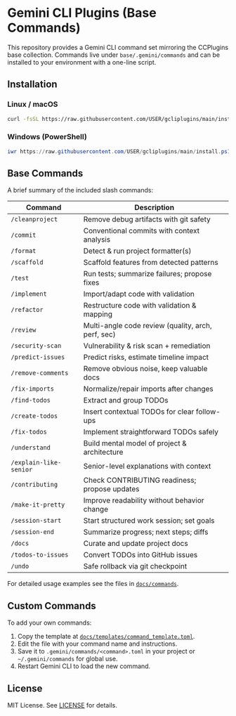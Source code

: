 # Gemini CLI Plugins (Base Commands)

This repository provides a Gemini CLI command set mirroring the CCPlugins base collection.
Commands live under `base/.gemini/commands` and can be installed to your environment with a one-line script.

## Installation

### Linux / macOS
```bash
curl -fsSL https://raw.githubusercontent.com/USER/gcliplugins/main/install.sh | bash
```

### Windows (PowerShell)
```powershell
iwr https://raw.githubusercontent.com/USER/gcliplugins/main/install.ps1 -useb | iex
```

## Base Commands
A brief summary of the included slash commands:

| Command | Description |
| --- | --- |
| `/cleanproject` | Remove debug artifacts with git safety |
| `/commit` | Conventional commits with context analysis |
| `/format` | Detect & run project formatter(s) |
| `/scaffold` | Scaffold features from detected patterns |
| `/test` | Run tests; summarize failures; propose fixes |
| `/implement` | Import/adapt code with validation |
| `/refactor` | Restructure code with validation & mapping |
| `/review` | Multi-angle code review (quality, arch, perf, sec) |
| `/security-scan` | Vulnerability & risk scan + remediation |
| `/predict-issues` | Predict risks, estimate timeline impact |
| `/remove-comments` | Remove obvious noise, keep valuable docs |
| `/fix-imports` | Normalize/repair imports after changes |
| `/find-todos` | Extract and group TODOs |
| `/create-todos` | Insert contextual TODOs for clear follow-ups |
| `/fix-todos` | Implement straightforward TODOs safely |
| `/understand` | Build mental model of project & architecture |
| `/explain-like-senior` | Senior-level explanations with context |
| `/contributing` | Check CONTRIBUTING readiness; propose updates |
| `/make-it-pretty` | Improve readability without behavior change |
| `/session-start` | Start structured work session; set goals |
| `/session-end` | Summarize progress; next steps; diffs |
| `/docs` | Curate and update project docs |
| `/todos-to-issues` | Convert TODOs into GitHub issues |
| `/undo` | Safe rollback via git checkpoint |

For detailed usage examples see the files in [`docs/commands`](docs/commands).

## Custom Commands

To add your own commands:
1. Copy the template at [`docs/templates/command_template.toml`](docs/templates/command_template.toml).
2. Edit the file with your command name and instructions.
3. Save it to `.gemini/commands/<command>.toml` in your project or `~/.gemini/commands` for global use.
4. Restart Gemini CLI to load the new command.

## License

MIT License. See [LICENSE](LICENSE) for details.
